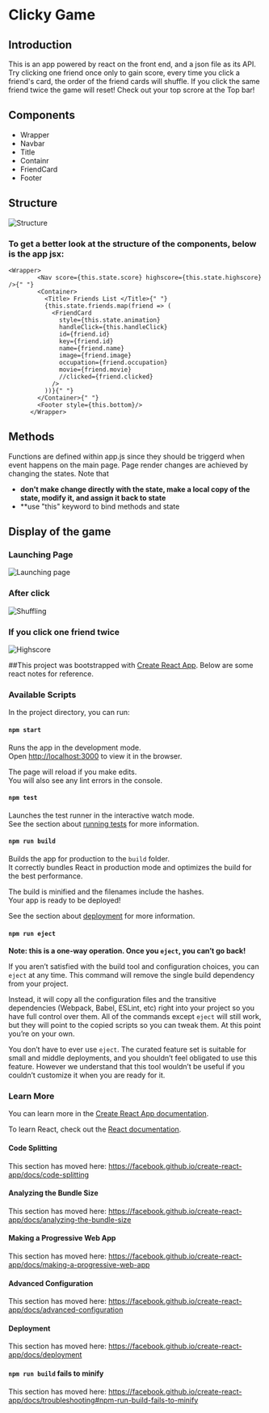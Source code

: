 # Clicky Game


## Introduction
This is an app powered by react on the front end, and a json file as its API.
Try clicking one friend once only to gain score, every time you click a friend's card, the order of the friend cards will shuffle. If you click the same friend twice the game will reset! Check out your top scrore at the Top bar!
 
## Components
- Wrapper
- Navbar
- Title
- Containr
- FriendCard
- Footer

## Structure

![Structure](/public/assets/images/structure.png)

### To get a better look at the structure of the components, below is the app jsx:

```
<Wrapper>
        <Nav score={this.state.score} highscore={this.state.highscore} />{" "}
        <Container>
          <Title> Friends List </Title>{" "}
          {this.state.friends.map(friend => (
            <FriendCard
              style={this.state.animation}
              handleClick={this.handleClick}
              id={friend.id}
              key={friend.id}
              name={friend.name}
              image={friend.image}
              occupation={friend.occupation}
              movie={friend.movie}
              //clicked={friend.clicked}
            />
          ))}{" "}
        </Container>{" "}
        <Footer style={this.bottom}/>
      </Wrapper>
 ```     



## Methods
Functions are defined within app.js since they should be triggerd when event happens on the main page. Page render changes are achieved by changing the states.
Note that
- **don't make change directly with the state, make a local copy of the state, modify it, and assign it back to state**
- **use "this" keyword to bind methods and state


## Display of the game

### Launching Page
![Launching page](/public/assets/images/initial.png)
### After click
![Shuffling](/public/assets/images/shuffle.png)
### If you click one friend twice
![Highscore](/public/assets/images/highscore.png)



##This project was bootstrapped with [Create React App](https://github.com/facebook/create-react-app). Below are some react notes for reference.

### Available Scripts

In the project directory, you can run:

#### `npm start`

Runs the app in the development mode.<br />
Open [http://localhost:3000](http://localhost:3000) to view it in the browser.

The page will reload if you make edits.<br />
You will also see any lint errors in the console.

#### `npm test`

Launches the test runner in the interactive watch mode.<br />
See the section about [running tests](https://facebook.github.io/create-react-app/docs/running-tests) for more information.

#### `npm run build`

Builds the app for production to the `build` folder.<br />
It correctly bundles React in production mode and optimizes the build for the best performance.

The build is minified and the filenames include the hashes.<br />
Your app is ready to be deployed!

See the section about [deployment](https://facebook.github.io/create-react-app/docs/deployment) for more information.

#### `npm run eject`

**Note: this is a one-way operation. Once you `eject`, you can’t go back!**

If you aren’t satisfied with the build tool and configuration choices, you can `eject` at any time. This command will remove the single build dependency from your project.

Instead, it will copy all the configuration files and the transitive dependencies (Webpack, Babel, ESLint, etc) right into your project so you have full control over them. All of the commands except `eject` will still work, but they will point to the copied scripts so you can tweak them. At this point you’re on your own.

You don’t have to ever use `eject`. The curated feature set is suitable for small and middle deployments, and you shouldn’t feel obligated to use this feature. However we understand that this tool wouldn’t be useful if you couldn’t customize it when you are ready for it.

### Learn More

You can learn more in the [Create React App documentation](https://facebook.github.io/create-react-app/docs/getting-started).

To learn React, check out the [React documentation](https://reactjs.org/).

#### Code Splitting

This section has moved here: https://facebook.github.io/create-react-app/docs/code-splitting

#### Analyzing the Bundle Size

This section has moved here: https://facebook.github.io/create-react-app/docs/analyzing-the-bundle-size

#### Making a Progressive Web App

This section has moved here: https://facebook.github.io/create-react-app/docs/making-a-progressive-web-app

#### Advanced Configuration

This section has moved here: https://facebook.github.io/create-react-app/docs/advanced-configuration

#### Deployment

This section has moved here: https://facebook.github.io/create-react-app/docs/deployment

#### `npm run build` fails to minify

This section has moved here: https://facebook.github.io/create-react-app/docs/troubleshooting#npm-run-build-fails-to-minify
